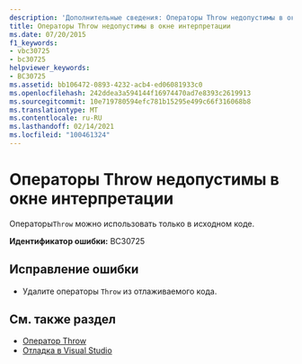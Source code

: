 ```yaml
---
description: 'Дополнительные сведения: Операторы Throw недопустимы в окне интерпретации'
title: Операторы Throw недопустимы в окне интерпретации
ms.date: 07/20/2015
f1_keywords:
- vbc30725
- bc30725
helpviewer_keywords:
- BC30725
ms.assetid: bb106472-0893-4232-acb4-ed06081933c0
ms.openlocfilehash: 242ddea3a594144f16974470ad7e8393c2619913
ms.sourcegitcommit: 10e719780594efc781b15295e499c66f316068b8
ms.translationtype: MT
ms.contentlocale: ru-RU
ms.lasthandoff: 02/14/2021
ms.locfileid: "100461324"
---
```

# <a name="throw-statements-are-not-valid-in-the-immediate-window"></a>Операторы Throw недопустимы в окне интерпретации

Операторы`Throw` можно использовать только в исходном коде.  
  
 **Идентификатор ошибки:** BC30725  
  
## <a name="to-correct-this-error"></a>Исправление ошибки  
  
- Удалите операторы `Throw` из отлаживаемого кода.  
  
## <a name="see-also"></a>См. также раздел

- [Оператор Throw](../language-reference/statements/throw-statement.md)
- [Отладка в Visual Studio](/visualstudio/debugger/debugger-feature-tour)
